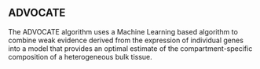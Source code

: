 ##  ADVOCATE

The ADVOCATE algorithm uses a Machine Learning based algorithm to combine weak evidence derived from the expression of individual genes into a model that provides an optimal estimate of the compartment-specific composition of a heterogeneous bulk tissue. 
